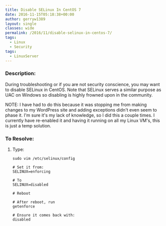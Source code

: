 ```yaml
---
title: Disable SELinux In CentOS 7
date: 2016-11-15T05:18:38+00:00
author: gerryw1389
layout: single
classes: wide
permalink: /2016/11/disable-selinux-in-centos-7/
tags:
  - Linux
  - Security
tags:
  - LinuxServer
---
```

<!--more-->

### Description:

During troubleshooting or if you are not security conscience, you may want to disable SELinux in CentOS. Note that SELinux serves a similar purpose as UAC on Windows so disabling is highly frowned upon in the community.

NOTE: I have had to do this because it was stopping me from making changes to my WordPress site and adding exceptions didn't even seem to phase it. I'm sure it's my lack of knowledge, so I did this a couple times. I currently have re-enabled it and having it running on all my Linux VM's, this is just a temp solution.

### To Resolve:

1. Type:

   ```shell
   sudo vim /etc/selinux/config

   # Set it from:
   SELINUX=enforcing 

   # To 
   SELINUX=disabled

   # Reboot

   # After reboot, run 
   getenforce

   # Ensure it comes back with:
   disabled
   ```